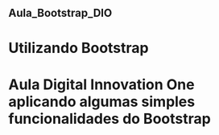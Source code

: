 ## Aula_Bootstrap_DIO

# Utilizando Bootstrap

# Aula Digital Innovation One aplicando algumas simples funcionalidades do Bootstrap
